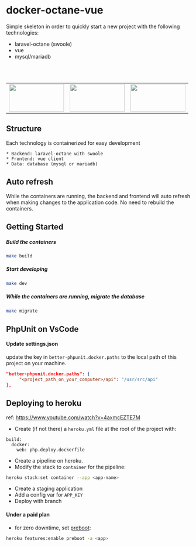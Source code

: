 # docker-octane-vue

Simple skeleton in order to quickly start a new project with the following technologies:

* laravel-octane (swoole)
* vue
* mysql/mariadb

<br>
<br>

<table>
  <tr>
    <td valign="top">
<div style="width: 150px; height: 75px;">
        <img width="150" height="75" src="https://laravel.com/img/logomark.min.svg">
    </div>
</td>
    <td valign="top">
<div style="width: 150px; height: 75px;">
        <img width="150" height="75" src="https://vuejs.org/images/logo.svg">
    </div>
    <td valign="top">
<div style="width: 150px; height: 75px;">
        <img width="150" height="75" src="https://mariadb.org/wp-content/themes/twentynineteen-child/icons/mariadb_org_rgb_h.svg">
    </div>
</td>
  </tr>
</table>

## Structure

Each technology is containerized for easy development

    * Backend: laravel-octane with swoole
    * Frontend: vue client
    * Data: database (mysql or mariadb)

## Auto refresh

While the containers are running, the backend and frontend will auto refresh when making changes to the application code. No need to rebuild the containers.

## Getting Started

##### Build the containers

```bash
make build
```

##### Start developing

```bash
make dev
```

##### While the containers are running, migrate the database

```bash
make migrate
```

## PhpUnit on VsCode

#### Update settings.json

update the key in `better-phpunit.docker.paths` to the local path of this project on your machine.
```json
"better-phpunit.docker.paths": {
     "<project_path_on_your_computer>/api": "/usr/src/api"
},
```

## Deploying to heroku

ref: https://www.youtube.com/watch?v=4axmcEZTE7M

* Create (if not there) a `heroku.yml` file at the root of the project with:
```shell
build:
  docker:
    web: php.deploy.dockerfile
```
* Create a pipeline on heroku.
* Modify the stack to `container` for the pipeline:
```bash
heroku stack:set container --app <app-name>
```
* Create a staging application
* Add a config var for `APP_KEY`
* Deploy with branch

#### Under a paid plan

* for zero downtime, set [preboot](https://devcenter.heroku.com/articles/preboot):
```bash
heroku features:enable preboot -a <app>
```